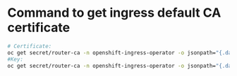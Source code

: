 # Command to get ingress default CA certificate

```bash
# Certificate:
oc get secret/router-ca -n openshift-ingress-operator -o jsonpath="{.data['tls\.crt']}" | base64 -d
#Key:
oc get secret/router-ca -n openshift-ingress-operator -o jsonpath="{.data['tls\.key']}" | base64 -d
```